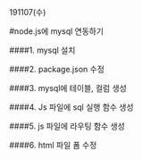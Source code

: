 191107(수)

#node.js에 mysql 연동하기



####1. mysql 설치

####2. package.json 수정

####3. mysql에 테이블, 컬럼 생성

####4. Js 파일에  sql 실행 함수 생성

####5. js 파일에 라우팅 함수 생성

####6. html 파일 폼 수정